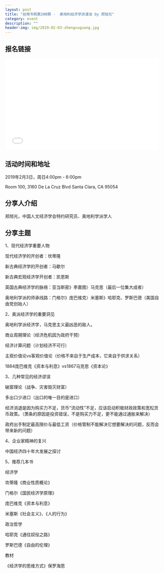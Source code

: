 ```yaml
---
layout: post
title: "谷雨书苑第200期 -  奥地利经济学派漫谈 by 郑旭光"
category: event
description: ""
header-img: img/2019-02-03-zhengxuguang.jpg
---
```


## 报名链接
<div style="width:100%; text-align:left;" ><iframe src="//eventbrite.com/tickets-external?eid=55553871124&ref=etckt" frameborder="0" height="300" width="100%" vspace="0" hspace="0" marginheight="5" marginwidth="5" scrolling="auto" allowtransparency="true"></iframe></div>

## 活动时间和地址
2019年2月3日，周日4:00pm - 6:00pm

Room 100, 3160 De La Cruz Blvd Santa Clara, CA 95054

## 分享人介绍
郑旭光，中国人文经济学会特约研究员、奥地利学派学人

## 分享主题
1、现代经济学重要人物

现代经济学的开创者：坎蒂隆

新古典经济学的开创者：马歇尔

新古典宏观经济学开创者：凯恩斯

英国古典经济学的脉络：亚当斯密》李嘉图〉马克思（最后一位集大成者）

奥地利学派的师承线路：门格尔》庞巴维克〉米塞斯》哈耶克、罗斯巴德（美国自由党创始人）

2、奥派经济学的重要洞见

奥地利学派经济学，马克思主义最凶恶的敌人。

商业周期理论（经济危机因为政府干预）

经济计算问题（计划经济不可行）

主观价值论vs客观价值论（价格不来自于生产成本，它来自于供求关系）

1884庞巴维克《资本与利息》vs1867马克思《资本论》

3、几种常见的经济谬误

破窗理论（战争、灾害毁灭财富）

多出口少进口（出口的唯一目的是进口）

经济消退是因为购买力不足，货币“流动性”不足，应该启动积极财政政策和宽松货币政策。（萧条的原因是投资错误，不是购买力不足，更不能通过通胀来解决）

政府出手制定最高限价与最低工资（价格管制不能解决它想要解决的问题，反而会带来新的问题）

4、企业家精神的复兴

中国经济四十年大发展之探讨

5、推荐几本书

经济学

坎蒂隆《商业性质概论》

门格尔《国民经济学原理》

庞巴维克《资本与利息》

米塞斯《社会主义》、《人的行为》

政治哲学

哈耶克《通往奴役之路》

罗斯巴德《自由的伦理》

教材

《经济学的思维方式》保罗海恩
